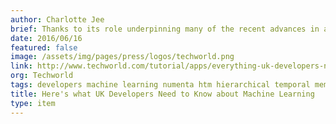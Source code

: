 ```yaml
---
author: Charlotte Jee
brief: Thanks to its role underpinning many of the recent advances in artificial intelligence, machine learning has become of mainstream interest to many technologists and developers. Here we’ll explain what it is, how you can get started plus the best tools and languages you need to develop machine learning technology.
date: 2016/06/16
featured: false
image: /assets/img/pages/press/logos/techworld.png
link: http://www.techworld.com/tutorial/apps/everything-uk-developers-need-know-about-machine-learning-3641971/
org: Techworld
tags: developers machine learning numenta htm hierarchical temporal memory machine intelligence
title: Here's what UK Developers Need to Know about Machine Learning
type: item
---
```

